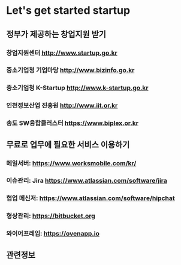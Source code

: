 # Let's get started startup

## 정부가 제공하는 창업지원 받기
### 창업지원센터 http://www.startup.go.kr
### 중소기업청 기업마당 http://www.bizinfo.go.kr
### 중소기업청 K-Startup http://www.k-startup.go.kr
### 인천정보산업 진흥원 http://www.iit.or.kr
### 송도 SW융합클러스터 https://www.biplex.or.kr

## 무료로 업무에 필요한 서비스 이용하기
### 메일서버: https://www.worksmobile.com/kr/
### 이슈관리: Jira https://www.atlassian.com/software/jira
### 협업 메신저: https://www.atlassian.com/software/hipchat
### 형상관리: https://bitbucket.org
### 와이어프레임: https://ovenapp.io

##
## 관련정보

